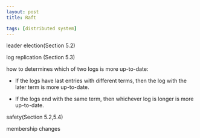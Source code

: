 ```yaml
---
layout: post
title: Raft

tags: [distributed system]
---
```


leader election(Section 5.2)



log replication (Section 5.3)

how to determines which of two logs is more up-to-date:

- If the logs have last entries with different terms, then the log with the later term is more up-to-date. 

- If the logs end with the same term, then whichever log is longer is more up-to-date. 

safety(Section 5.2,5.4) 

membership changes